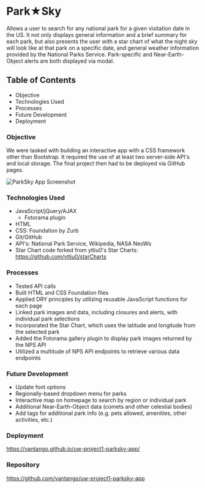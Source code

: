 # Park&starf;Sky
Allows a user to search for any national park for a given visitation date in the US. It not only displays general information and a brief summary for each park, but also presents the user with a star chart of what the night sky will look like at that park on a specific date, and general weather information provided by the National Parks Service. Park-specific and Near-Earth-Object alerts are both displayed via modal.

## Table of Contents
* Objective
* Technologies Used
* Processes
* Future Development
* Deployment

### Objective
We were tasked with building an interactive app with a CSS framework other than Bootstrap. It required the use of at least two server-side API's and local storage. The final project then had to be deployed via GitHub pages.

![ParkSky App Screenshot](./assets/img/screencapture.png?raw=true "ParkSky App Screenshot")

### Technologies Used
* JavaScript/jQuery/AJAX
  - Fotorama plugin
* HTML
* CSS: Foundation by Zurb
* Git/GitHub
* API's: National Park Service, Wikipedia, NASA NeoWs
* Star Chart code forked from ytliu0's Star Charts: https://github.com/ytliu0/starCharts

### Processes
- Tested API calls
- Built HTML and CSS Foundation files
- Applied DRY principles by utilizing reusable JavaScript functions for each page
- Linked park images and data, including closures and alerts, with individual park selections
- Incorporated the Star Chart, which uses the latitude and longitude from the selected park
- Added the Fotorama gallery plugin to display park images returned by the NPS API
- Utilized a multitude of NPS API endpoints to retrieve various data endpoints

### Future Development
* Update font options
* Regionally-based dropdown menu for parks
* Interactive map on homepage to search by region or individual park
* Additional Near-Earth-Object data (comets and other celestial bodies)
* Add tags for additional park info (e.g. pets allowed, amenities, other activities, etc.)

### Deployment
https://vantango.github.io/uw-project1-parksky-app/

### Repository
https://github.com/vantango/uw-project1-parksky-app





